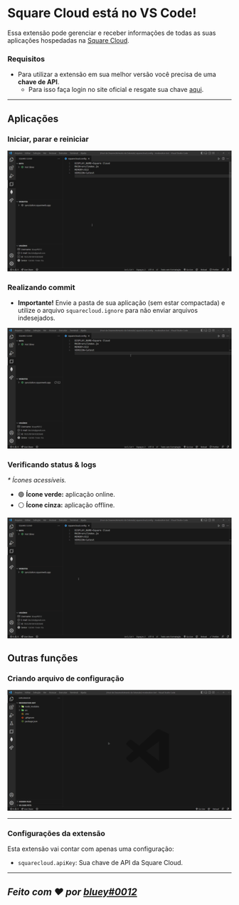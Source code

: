 # **Square Cloud** está no VS Code!

Essa extensão pode gerenciar e receber informações de todas as suas aplicações hospedadas na [Square Cloud](https://squarecloud.app/).

### **Requisitos**

- Para utilizar a extensão em sua melhor versão você precisa de uma **chave de API**.
  - Para isso faça login no site oficial e resgate sua chave [aqui](https://squarecloud.app/dashboard/me/).

---

## **Aplicações**

### **Iniciar, parar e reiniciar**

![Iniciando aplicação](resources/readme/start.gif)

### **Realizando commit**

- **Importante!** Envie a pasta de sua aplicação (sem estar compactada) e utilize o arquivo `squarecloud.ignore` para não enviar arquivos indesejados.

![Realizando commit](resources/readme/commit.gif)

### **Verificando status & logs**

_\* Ícones acessíveis._

- 🟢 **Ícone verde:** aplicação online.
- ⚪ **Ícone cinza:** aplicação offline.

![Status e Logs](resources/readme/status-logs.gif)

## **Outras funções**

### **Criando arquivo de configuração**

![Criando arquivo de configuração](resources/readme/config.gif)

---

### **Configurações da extensão**

Esta extensão vai contar com apenas uma configuração:

- `squarecloud.apiKey`: Sua chave de API da Square Cloud.

---

## _Feito com ❤️ por [bluey#0012](https://github.com/bluee-js/)_
